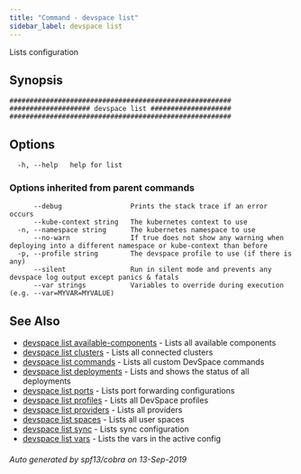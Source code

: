 ```yaml
---
title: "Command - devspace list"
sidebar_label: devspace list
---
```



Lists configuration

## Synopsis


```
#######################################################
#################### devspace list ####################
#######################################################
```
## Options

```
  -h, --help   help for list
```

### Options inherited from parent commands

```
      --debug                 Prints the stack trace if an error occurs
      --kube-context string   The kubernetes context to use
  -n, --namespace string      The kubernetes namespace to use
      --no-warn               If true does not show any warning when deploying into a different namespace or kube-context than before
  -p, --profile string        The devspace profile to use (if there is any)
      --silent                Run in silent mode and prevents any devspace log output except panics & fatals
      --var strings           Variables to override during execution (e.g. --var=MYVAR=MYVALUE)
```

## See Also
* [devspace list available-components](/docs/cli/commands/devspace_list_available-components)	 - Lists all available components
* [devspace list clusters](/docs/cli/commands/devspace_list_clusters)	 - Lists all connected clusters
* [devspace list commands](/docs/cli/commands/devspace_list_commands)	 - Lists all custom DevSpace commands
* [devspace list deployments](/docs/cli/commands/devspace_list_deployments)	 - Lists and shows the status of all deployments
* [devspace list ports](/docs/cli/commands/devspace_list_ports)	 - Lists port forwarding configurations
* [devspace list profiles](/docs/cli/commands/devspace_list_profiles)	 - Lists all DevSpace profiles
* [devspace list providers](/docs/cli/commands/devspace_list_providers)	 - Lists all providers
* [devspace list spaces](/docs/cli/commands/devspace_list_spaces)	 - Lists all user spaces
* [devspace list sync](/docs/cli/commands/devspace_list_sync)	 - Lists sync configuration
* [devspace list vars](/docs/cli/commands/devspace_list_vars)	 - Lists the vars in the active config

###### Auto generated by spf13/cobra on 13-Sep-2019
